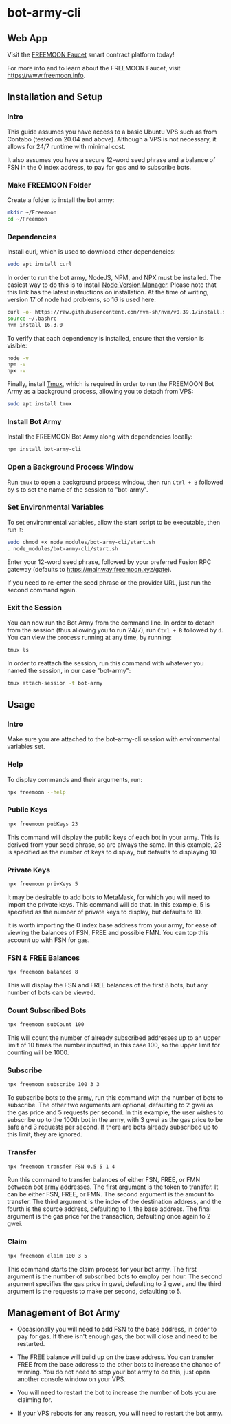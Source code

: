 # bot-army-cli

## Web App

Visit the [FREEMOON Faucet](https://freemoonfaucet.xyz) smart contract platform today!

For more info and to learn about the FREEMOON Faucet, visit https://www.freemoon.info.

## Installation and Setup

### Intro

This guide assumes you have access to a basic Ubuntu VPS such as from Contabo (tested on 20.04 and above). Although a VPS is not necessary, it allows for 24/7 runtime with minimal cost.

It also assumes you have a secure 12-word seed phrase and a balance of FSN in the 0 index address, to pay for gas and to subscribe bots.

### Make FREEMOON Folder

Create a folder to install the bot army:

```bash
mkdir ~/Freemoon
cd ~/Freemoon
```

### Dependencies

Install curl, which is used to download other dependencies:

```bash
sudo apt install curl
```

In order to run the bot army, NodeJS, NPM, and NPX must be installed. The easiest way to do this is to install [Node Version Manager](https://github.com/nvm-sh/nvm). Please note that this link has the latest instructions on installation. At the time of writing, version 17 of node had problems, so 16 is used here:

```bash
curl -o- https://raw.githubusercontent.com/nvm-sh/nvm/v0.39.1/install.sh | bash
source ~/.bashrc
nvm install 16.3.0
```

To verify that each dependency is installed, ensure that the version is visible:

```bash
node -v
npm -v
npx -v
```

Finally, install [Tmux](https://www.howtogeek.com/671422/how-to-use-tmux-on-linux-and-why-its-better-than-screen/), which is required in order to run the FREEMOON Bot Army as a background process, allowing you to detach from VPS:

```bash
sudo apt install tmux
```

### Install Bot Army

Install the FREEMOON Bot Army along with dependencies locally:

```bash
npm install bot-army-cli
```

### Open a Background Process Window

Run ```tmux``` to open a background process window, then run ```Ctrl + B``` followed by ```$``` to set the name of the session to "bot-army".

### Set Environmental Variables

To set environmental variables, allow the start script to be executable, then run it:

```bash
sudo chmod +x node_modules/bot-army-cli/start.sh
. node_modules/bot-army-cli/start.sh
```

Enter your 12-word seed phrase, followed by your preferred Fusion RPC gateway (defaults to https://mainway.freemoon.xyz/gate).

If you need to re-enter the seed phrase or the provider URL, just run the second command again.

### Exit the Session

You can now run the Bot Army from the command line. In order to detach from the session (thus allowing you to run 24/7), run ```Ctrl + B``` followed by ```d```. You can view the process running at any time, by running:

```bash
tmux ls
```

In order to reattach the session, run this command with whatever you named the session, in our case "bot-army":

```bash
tmux attach-session -t bot-army
```

## Usage

### Intro

Make sure you are attached to the bot-army-cli session with environmental variables set.

### Help

To display commands and their arguments, run:

```bash
npx freemoon --help
```

### Public Keys

```bash
npx freemoon pubKeys 23
```

This command will display the public keys of each bot in your army. This is derived from your seed phrase, so are always the same. In this example, 23 is specified as the number of keys to display, but defaults to displaying 10.

### Private Keys

```bash
npx freemoon privKeys 5
```

It may be desirable to add bots to MetaMask, for which you will need to import the private keys. This command will do that. In this example, 5 is specified as the number of private keys to display, but defaults to 10.

It is worth importing the 0 index base address from your army, for ease of viewing the balances of FSN, FREE and possible FMN. You can top this account up with FSN for gas.

### FSN & FREE Balances

```bash
npx freemoon balances 8
```

This will display the FSN and FREE balances of the first 8 bots, but any number of bots can be viewed.

### Count Subscribed Bots

```bash
npx freemoon subCount 100
```

This will count the number of already subscribed addresses up to an upper limit of 10 times the number inputted, in this case 100, so the upper limit for counting will be 1000.

### Subscribe

```bash
npx freemoon subscribe 100 3 3
```

To subscribe bots to the army, run this command with the number of bots to subscribe. The other two arguments are optional, defaulting to 2 gwei as the gas price and 5 requests per second. In this example, the user wishes to subscribe up to the 100th bot in the army, with 3 gwei as the gas price to be safe and 3 requests per second. If there are bots already subscribed up to this limit, they are ignored.

### Transfer

```bash
npx freemoon transfer FSN 0.5 5 1 4
```

Run this command to transfer balances of either FSN, FREE, or FMN between bot army addresses. The first argument is the token to transfer. It can be either FSN, FREE, or FMN. The second argument is the amount to transfer. The third argument is the index of the destination address, and the fourth is the source address, defaulting to 1, the base address. The final argument is the gas price for the transaction, defaulting once again to 2 gwei.

### Claim

```bash
npx freemoon claim 100 3 5
```

This command starts the claim process for your bot army. The first argument is the number of subscribed bots to employ per hour. The second argument specifies the gas price in gwei, defaulting to 2 gwei, and the third argument is the requests to make per second, defaulting to 5.

## Management of Bot Army

- Occasionally you will need to add FSN to the base address, in order to pay for gas. If there isn't enough gas, the bot will close and need to be restarted.

- The FREE balance will build up on the base address. You can transfer FREE from the base address to the other bots to increase the chance of winning. You do not need to stop your bot army to do this, just open another console window on your VPS.

- You will need to restart the bot to increase the number of bots you are claiming for.

- If your VPS reboots for any reason, you will need to restart the bot army.
